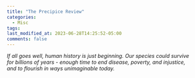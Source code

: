 ```yaml
---
title: "The Precipice Review"
categories:
  - Misc
tags:
last_modified_at: 2023-06-28T14:25:52-05:00
comments: false
---
```

*If all goes well, human history is just beginning. Our species could survive for billions of years - enough time to end disease, poverty, and injustice, and to flourish in ways unimaginable today.*
